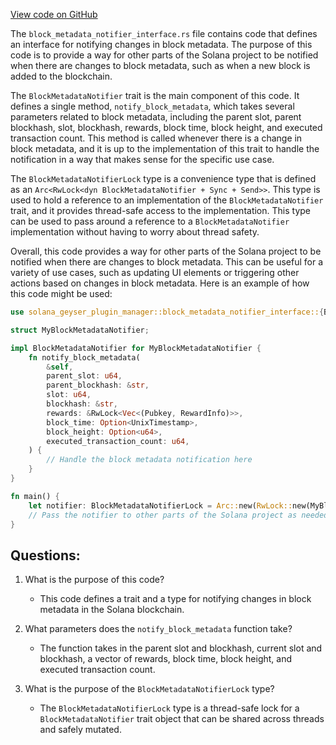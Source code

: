 [View code on GitHub](https://github.com/solana-labs/solana/blob/master/geyser-plugin-manager/src/block_metadata_notifier_interface.rs)

The `block_metadata_notifier_interface.rs` file contains code that defines an interface for notifying changes in block metadata. The purpose of this code is to provide a way for other parts of the Solana project to be notified when there are changes to block metadata, such as when a new block is added to the blockchain.

The `BlockMetadataNotifier` trait is the main component of this code. It defines a single method, `notify_block_metadata`, which takes several parameters related to block metadata, including the parent slot, parent blockhash, slot, blockhash, rewards, block time, block height, and executed transaction count. This method is called whenever there is a change in block metadata, and it is up to the implementation of this trait to handle the notification in a way that makes sense for the specific use case.

The `BlockMetadataNotifierLock` type is a convenience type that is defined as an `Arc<RwLock<dyn BlockMetadataNotifier + Sync + Send>>`. This type is used to hold a reference to an implementation of the `BlockMetadataNotifier` trait, and it provides thread-safe access to the implementation. This type can be used to pass around a reference to a `BlockMetadataNotifier` implementation without having to worry about thread safety.

Overall, this code provides a way for other parts of the Solana project to be notified when there are changes to block metadata. This can be useful for a variety of use cases, such as updating UI elements or triggering other actions based on changes in block metadata. Here is an example of how this code might be used:

```rust
use solana_geyser_plugin_manager::block_metadata_notifier_interface::{BlockMetadataNotifier, BlockMetadataNotifierLock};

struct MyBlockMetadataNotifier;

impl BlockMetadataNotifier for MyBlockMetadataNotifier {
    fn notify_block_metadata(
        &self,
        parent_slot: u64,
        parent_blockhash: &str,
        slot: u64,
        blockhash: &str,
        rewards: &RwLock<Vec<(Pubkey, RewardInfo)>>,
        block_time: Option<UnixTimestamp>,
        block_height: Option<u64>,
        executed_transaction_count: u64,
    ) {
        // Handle the block metadata notification here
    }
}

fn main() {
    let notifier: BlockMetadataNotifierLock = Arc::new(RwLock::new(MyBlockMetadataNotifier {}));
    // Pass the notifier to other parts of the Solana project as needed
}
```
## Questions: 
 1. What is the purpose of this code?
    - This code defines a trait and a type for notifying changes in block metadata in the Solana blockchain.

2. What parameters does the `notify_block_metadata` function take?
    - The function takes in the parent slot and blockhash, current slot and blockhash, a vector of rewards, block time, block height, and executed transaction count.

3. What is the purpose of the `BlockMetadataNotifierLock` type?
    - The `BlockMetadataNotifierLock` type is a thread-safe lock for a `BlockMetadataNotifier` trait object that can be shared across threads and safely mutated.
